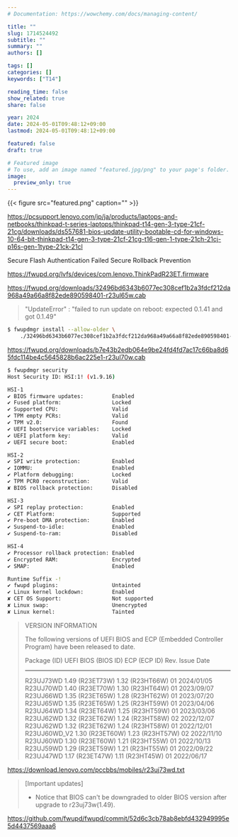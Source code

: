 ```yaml
---
# Documentation: https://wowchemy.com/docs/managing-content/

title: ""
slug: 1714524492
subtitle: ""
summary: ""
authors: []

tags: []
categories: []
keywords: ["T14"]

reading_time: false
show_related: true
share: false

year: 2024
date: 2024-05-01T09:48:12+09:00
lastmod: 2024-05-01T09:48:12+09:00

featured: false
draft: true

# Featured image
# To use, add an image named "featured.jpg/png" to your page's folder.
image:
  preview_only: true
---
```


{{< figure src="featured.png" caption="" >}}


https://pcsupport.lenovo.com/jp/ja/products/laptops-and-netbooks/thinkpad-t-series-laptops/thinkpad-t14-gen-3-type-21cf-21cg/downloads/ds557681-bios-update-utility-bootable-cd-for-windows-10-64-bit-thinkpad-t14-gen-3-type-21cf-21cg-t16-gen-1-type-21ch-21cj-p16s-gen-1type-21ck-21cl


Secure Flash Authentication Failed
Secure Rollback Prevention

https://fwupd.org/lvfs/devices/com.lenovo.ThinkPadR23ET.firmware

https://fwupd.org/downloads/32496bd6343b6077ec308cef1b2a3fdcf212da968a49a66a8f82ede890598401-r23ul65w.cab

> "UpdateError" : "failed to run update on reboot: expected 0.1.41 and got 0.1.49"

```bash
$ fwupdmgr install --allow-older \
    ./32496bd6343b6077ec308cef1b2a3fdcf212da968a49a66a8f82ede890598401-r23ul65w.cab
```

https://fwupd.org/downloads/b7e43b2edb064e9be24fd4fd7ac17c66ba8d65fdc114be4c5645828b6ac225e1-r23ul70w.cab


```bash
$ fwupdmgr security
Host Security ID: HSI:1! (v1.9.16)

HSI-1
✔ BIOS firmware updates:         Enabled
✔ Fused platform:                Locked
✔ Supported CPU:                 Valid
✔ TPM empty PCRs:                Valid
✔ TPM v2.0:                      Found
✔ UEFI bootservice variables:    Locked
✔ UEFI platform key:             Valid
✔ UEFI secure boot:              Enabled

HSI-2
✔ SPI write protection:          Enabled
✔ IOMMU:                         Enabled
✔ Platform debugging:            Locked
✔ TPM PCR0 reconstruction:       Valid
✘ BIOS rollback protection:      Disabled

HSI-3
✔ SPI replay protection:         Enabled
✔ CET Platform:                  Supported
✔ Pre-boot DMA protection:       Enabled
✔ Suspend-to-idle:               Enabled
✔ Suspend-to-ram:                Disabled

HSI-4
✔ Processor rollback protection: Enabled
✔ Encrypted RAM:                 Encrypted
✔ SMAP:                          Enabled

Runtime Suffix -!
✔ fwupd plugins:                 Untainted
✔ Linux kernel lockdown:         Enabled
✘ CET OS Support:                Not supported
✘ Linux swap:                    Unencrypted
✘ Linux kernel:                  Tainted
```

> VERSION INFORMATION
> 
> The following versions of UEFI BIOS and ECP (Embedded Controller Program) have been released to date.
> 
>   Package  (ID)            UEFI BIOS  (BIOS ID)        ECP  (ECP ID)           Rev.       Issue Date
>   ----------------         --------------------        ----------------        ----       -------------
>   R23UJ73WD                 1.49  (R23ET73W)            1.32  (R23HT66W)        01         2024/01/05
>   R23UJ70WD                 1.40  (R23ET70W)            1.30  (R23HT64W)        01         2023/09/07
>   R23UJ66WD                 1.35  (R23ET65W)            1.28  (R23HT62W)        01         2023/07/20
>   R23UJ65WD                 1.35  (R23ET65W)            1.25  (R23HT59W)        01         2023/04/06
>   R23UJ64WD                 1.34  (R23ET64W)            1.25  (R23HT59W)        01         2023/03/06
>   R23UJ62WD                 1.32  (R23ET62W)            1.24  (R23HT58W)        02         2022/12/07
>   R23UJ62WD                 1.32  (R23ET62W)            1.24  (R23HT58W)        01         2022/12/01
>   R23UJ60WD_V2              1.30  (R23ET60W)            1.23  (R23HT57W)        02         2022/11/10
>   R23UJ60WD                 1.30  (R23ET60W)            1.21  (R23HT55W)        01         2022/10/13
>   R23UJ59WD                 1.29  (R23ET59W)            1.21  (R23HT55W)        01         2022/09/22
>   R23UJ47WD                 1.17  (R23ET47W)            1.11  (R23HT45W)        01         2022/06/17


https://download.lenovo.com/pccbbs/mobiles/r23uj73wd.txt
> [Important updates]
> - Notice that BIOS can't be downgraded to older BIOS version after upgrade to r23uj73w(1.49).


https://github.com/fwupd/fwupd/commit/52d6c3cb78ab8ebfd432949995e5d4437569aaa6
